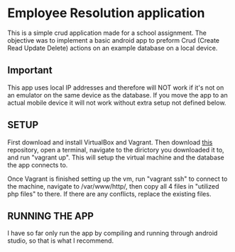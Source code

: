 # Employee Resolution application

This is a simple crud application made for a school assignment.  The objective was to implement a basic android app to preform Crud (Create Read Update Delete) actions on an example database on a local device.

## Important

This app uses local IP addresses and therefore will NOT work if it's not on an emulator on the same device as the database.  If you move the app to an actual mobile device it will not work without extra setup not defined below.

## SETUP

First download and install VirtualBox and Vagrant.
Then download [this](https://github.com/axbjos/phpcrudecrudvagrant) repository, open a terminal, navigate to the dirictory you downloaded it to, and run "vagrant up".  This will setup the virtual machine and the database the app connects to.

Once Vagrant is finished setting up the vm, run "vagrant ssh" to connect to the machine, navigate to /var/www/http/, then copy all 4 files in "utilized php files" to there. If there are any conflicts, replace the existing files.

## RUNNING THE APP

I have so far only run the app by compiling and running through android studio, so that is what I recommend.
